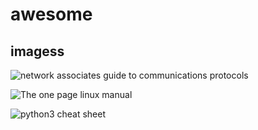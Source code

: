 # awesome
## imagess
![network associates guide to communications protocols](https://github.com/hktalent/awesomes/blob/master/images/network%20associates%20guide%20to%20communications%20protocols.jpg?raw=true)

![The one page linux manual](https://github.com/hktalent/awesomes/blob/master/images/The%20one%20page%20linux%20manual.JPG?raw=true)


![python3 cheat sheet](https://github.com/hktalent/awesomes/blob/master/images/python3%20cheat%20sheet.JPG?raw=true)
